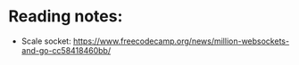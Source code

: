 # Reading notes:
- Scale socket: https://www.freecodecamp.org/news/million-websockets-and-go-cc58418460bb/